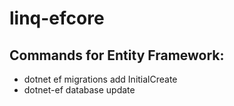 # linq-efcore

## Commands for Entity Framework:
- dotnet ef migrations add InitialCreate
- dotnet-ef database update